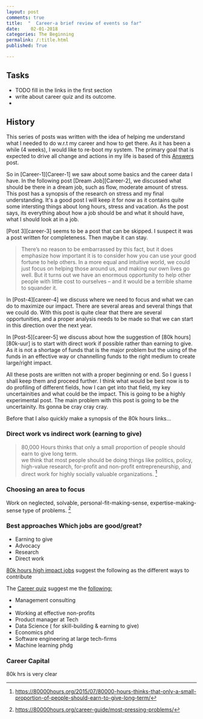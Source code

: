 ```yaml
---
layout: post
comments: true
title:  "  Career-a brief review of events so far"
date:    02-01-2018
categories: The Beginning
permalink: /:title.html
published: True

---
```


## Tasks

- TODO fill in the links in the first section
- write about career quiz and its outcome.
- 



## History

This series of posts was written with the idea of helping me understand what I
needed to do w.r.t my career and how to get there. As it has been a while (4
weeks), I would like to re-boot my system. The primary goal that is expected to
drive all change and actions in my life is based of this [Answers](/Answers-finale.html) post.

So in [Career-1][Career-1] we saw about some basics and the career data I
have. In the following post [Dream Job][Career-2], we discussed what should be
there in a dream job, such as flow, moderate amount of stress. This post has a
synopsis of the research on stress and my final understanding. It's a good post
I will keep it for now as it contains quite some intersting things  about long
hours, stress and vacation. As the post says, its everything about how a job
should be and what it should have, what  I should look at in a job.

[Post 3][career-3] seems to be a post that can be skipped. I suspect it was a
post written for completeness. Then maybe it can stay. 

>There’s no reason to be embarrassed by this fact, but it does emphasize how
>important it is to consider how you can use your good fortune to help
>others. In a more equal and intuitive world, we could just focus on helping
>those around us, and making our own lives go well. But it turns out we have an
>enormous opportunity to help other people with little cost to ourselves – and
>it would be a terrible shame to squander it.

In [Post-4][career-4] we discuss where we need to focus and what we can do to
maximize our impact. There are several areas and several things that we could
do. With this post is quite clear that there are several opportunities, and a
proper analysis needs to be made so that we can start in this direction over the
next year. 

In [Post-5][career-5] we discuss about how the suggestion of [80k
hours][80k-uur] is to start with direct work if possible rather than earning to
give. As it is not a shortage of funds that is the major problem but the using
of the funds in an effective way or channelling funds to the right medium to
create large/right impact.

All these posts are written not with a proper beginning or end. So I guess I
shall keep them and proceed further. I think what would be best now is to do
profiling of different fields, how I can get into that field, my key
uncertainities and what could be the impact. This is going to be a highly experimental
post. The main problem with this post is going to be the uncertainity. Its gonna
be cray cray cray.

Before that I also quickly make a synopsis of the 80k hours links... 



### Direct work vs indirect work (earning to give)

>80,000 Hours thinks that only a small proportion of people should earn to give
>long term.  
>we think that most people should be doing things like politics,
>policy, high-value research, for-profit and non-profit entrepreneurship, and
>direct work for highly socially valuable organizations. [^2]

[^2]:https://80000hours.org/2015/07/80000-hours-thinks-that-only-a-small-proportion-of-people-should-earn-to-give-long-term/


### Choosing an area to focus

Work on neglected, solvable, personal-fit-making-sense, expertise-making-sense
type of problems. [^3]

[^3]:https://80000hours.org/career-guide/most-pressing-problems/

### Best approaches Which jobs are good/great?

- Earning to give
- Advocacy
- Research
- Direct work

[80k hours high impact jobs](https://80000hours.org/career-guide/high-impact-jobs/) suggest the following as the different ways to contribute




The [Career quiz](https://80000hours.org/career-quiz/#/) suggest me the [following:](https://80000hours.org/career-quiz/#/quantitative=yes&verbalAndSocial=yes&riskTolerance=no&challengeTolerance=yes&careerStage=early&pathType=directImpact%252C+advocacy%252C+earningToGive%252C+research)

- Management consulting
- 
- Working at effective non-profits
- Product manager at Tech
- Data Science ( for skill-building & earning to give)
- Economics phd
- Software engineering at large tech-firms
- Machine learning phdg



### Career Capital

80k hrs is very clear 

<!--

### right approach for you?

>The first thing to note is that these four approaches are not
>exclusive, and you can do more than one at the same time. For
>instance, a teacher helps their students (direct impact), but could
>also develop new educational techniques (research) or tell their
>students about pressing problems (advocacy). We know a teacher who
>did private tutoring in order to donate more (earning to give). As
>we’ve seen, often your impact is more about how you use your position
>than the position itself. This means, you’ll want to look for the
>positions that offer the best balance of ways to contribute directly,
>through advocacy and through donations. In our career reviews, we
>assess each path on these three ways of contributing.

>Third, do something where you have the chance to excel. Throughout
>this article, there is a vital general principle to bear in mind: the
>most successful people in a field have far more impact than the
>typical career.

>Just as we saw with choosing a problem, this means the most effective
>approach for you will be something you enjoy, that motivates you, and
>is a good fit for your skills. We sometimes come across people
>tempted to do a job they’d hate in order to have more impact. That’s
>likely a bad idea, since they’ll just burn out. Their example could
>also discourage others from doing good.

>An outstanding charity worker will likely do more good than a
>mediocre engineer earning to give, and the reverse is also true.

>On the other hand, as we’ve seen, people often underestimate how
>easily they can become interested in new jobs.

>If you already have expertise in an area, then that should also be
factored in. We have more specific advice broken down by area here, as
well as in the career reviews and problem profiles.
http://wiki.80000hours.org/index.php/Advice_by_expertise

### summary

Moreover, if you focus on the approaches that are best suited to the
problems you want to solve and where you have the best personal fit,
you can do even more good again. And you can do this while having a
more satisfying career too.


#### things i could do

1. Plan a career in managing founding companies.

My friend in holland does things like this. Once he hits his success,
I will get involved with him. Even for earning-to-give, founding and
making money seems to be an option. He has soms contacts in india, who
I should meet just to get an idea of what would be possible, if I can
start as an apprentice/mentee to someone killing it in business.

2. Data science
3. Economics degree and then normal job

Taking a normal job after such a jump seems pointless. As DS seems to
be much more viable option withe more money in it.

4. Economics degree and then a job in the NGO's This makes
sense. Seems to be the need of the hour for the NGO's

5. My current job as an engineer in the precision industry.  Not sure
about the career capital I have earned and how it will be useful in
non-research based precision industries.  More over the growth in this
part of the country seems really slow. For example, someone I know
working in paypal, got an untimely bonus of 10k$. What! Doens't happen
ever in holland.

At the very least need to look at gaining diff career capital and
moving to the US

6. Other options could be to do an MBA/finance degree and try getting
   into Dubai

I have heard stories where people did philosophy phd and who started
working in a finance firm donating about a 6 figure salary. So it
would be wise to check out their careers or rather what such a career
would need.

7. Programming

Something the idea of which feels so awesome. I would love to get into
it, but only if this makes sense impact wise.

Don't know how acheivable such a position is especially considering
the over crowded and heavy competition for a job.

--- ---
[80k-approaches-to-EA]:https://80000hours.org/career-guide/high-impact-jobs/#top >Apply this to your own career Before we move on, make an initial short list of high impact careers you could work towards in the long-run. The following steps may help:

Done above

>Decide which two to five problems you think are most pressing.  Find
the relevant problem profiles, read the list of career ideas in each
profile, and note any that could be a good fit for you.

With Global prio research, careers in research, mathematics and
economics seem what is needed. I suppose I could get into each of
those, but of course the chance of success and that I am already 26
need to be taken into account. Same with AI and health in poor
countries. I have listed some of the profiles I could be doing above.

>Go through the four approaches we covered in this chapter, and list
out any other options that could be a good fit for you.  The aim at
this point is just to come up with more options. We’ll explain how to
further narrow down in an upcoming article.



### Reflection and rant

I am just writing and writing and writing. What is the fucking
point. What I want to do is to know reliably what I need to do. The
approach on a high level seems alright, but I need to spend time
understanding things and classifying thigs. Once I understand the
problems or note what each problem needs, I should take a step bakc
and evaluate what I can do with specific career options. Maybe I can't
get far, but that is what the other parts of the essay are. Right now
see your pitfall and see how you can move from there.

Once again, the goal is to first see the topics and what they
need. How to get there according to 80k and from there on the
feasibility and impact. This was good.

How I will go about the feasibility and impact is fully not
clear. That is why I guess I am looking at the impact and induvidual
profiles to see if it is going to suit me or not.

Another thing I noticed is that I am doing too much, writing and
reading. The task is too tough right now. I also see a certain flow. I
was able t work 3 hrs straight, which is pretty decent for my stds. I
have never really worked so much. I should look to cash in on this
type of work. Come early and start early is the key.No pressure. I
want to get work done. There is so much of unknown and so much work to
do.

In the sprit of deal that I made, I want to reduce the deal such that
I do lesser words when I am having to do research. and also reading
10k is almost impossible and leads stright to failure. However, 6k
seeems possible.  In the sprit of the deal, I aproove of these choices
as I have clocked good hours.

Another thing I should probably consider is about writing well.


My grade of 7.5/10 for my master thesis is not representative of the
work I put in or the success of my project. The research direction
didn't come from me, as I barely had experience in it. I trusted the
faculty to give me a good assignment. Unfortunately, it was more about
taking an idea and implementing it to see if it works. Went quite deep
into linear algebra. I did a lot of coding, and read a lot of
papers. Did everything I could with my time to solve the issue. I
dived heavily into the theory, but unfortunately, I didn't think of
some fundamental things that questioned the need of my research or the
use of it. My goal was not to do research unfortunately, my goal was
to learn from the best and learn as much as I could. I spent several
hours a day working on python, I spent several months understanding
the fundamentals and why things came about. But I do think I am work
slow (citation needed, compared to what?)

My point is I learn quick, I work hard when I have a personal stake in
the situation. I am sure I can step up and with long time spent on it
I can definitely kill. Every extra hour I spend at work would mean
more impact and that would be life, essentially. So great.

My current boss thinks I work fast, I pick up things quickly. He
didn't expect me to finish the project I had started at the beginning
of the job within one month, but guess what. I stepped in for several
projects and delivered results according to him at pretty good
speed. From knowing nothing in a project, I have delivered, and I
continue to deliver, its everyday bro.



An idea could be during the month that I am in india, I could do a
course in economics and a course in data science. I am quite inclined
to do these as it would free me from the burden of writing. and I
honestly wouldn't mind working on these for 4 hrs a day even. Have
some pretty decent deadlines and in those 36 days actually crack
something.


So, early career, the ideal is to find a job that offers both impact
and career capital, but if forced to choose between the two, lean
towards career capital.

This doesn’t mean ignoring social impact – it’s best to stay involved
through volunteering, conferences, donating 1-10%, and so on, so you
stay motivated and keep learning. And if you come across an especially
good opportunity for impact, then it might be better to focus on
that. Rather, the question is where to put your focus most of the
time.

And thats why we move on to Career capital

---

### Career captial

>The safest jobs are those that involve creativity, high level problem
>solving, and social intelligence, such as: management, marketing,
>social work, and engineering.

>In general, the more uncertain you are about the future and your
>career, the more important it is to gain career capital that’s
>flexible. One consequence of this is that flexibility is usually most
>important at the start of your career. At this point you haven’t
>tried any jobs, so it’s the point when you know the least about what
>you want to do in the future.

>If you’re really uncertain, then you could make flexible career
>capital your main focus. As you learn more, you can make your plan
>more and more targeted. (We’ll cover how to do this in a later
>article.)

>Just pick an area, perform highly, learn valuable skills, and meet
>influential people. You’ll end up in a better position than if you
>try to do a bit of everything and don’t achieve anything.

Consulting jobs

Sales and marketting at ASML?

Investment banking

 If you have relatively good quantitative skills, then consider sales
 and trading or asset management in investment banking.

>In general, however, we prefer consulting to these options because:
>(i) it’s growing, whereas these industries are flat and have a worse
>outlook (ii) it seems to give you a wider range of options (iii) the
>work is often more engaging at the early levels (though often still
>boring!) (iv) you get to explore several industries (v) there are
>better arguments that some parts of law and banking are harmful. Law
>also requires an expensive up-front investment.

Jack and master of none?

Economics-> one stop option to money, policy, social sciences,
academia and social impact

>Dillon couldn’t imagine studying anything except philosophy. Then he
found out about the research that shows that our interests can easily
change.  https://80000hours.org/career-guide/job-satisfaction/

https://80000hours.org/career-guide/member-stories/dillon-bowen/ very
interesting profile!

Programming?

>e know lots of examples of people who started with no technology
>background, and within six months ended up with highly paid
>programming jobs they enjoy far more than their old jobs. Programming
>is also a growing, in-demand skill that can be used in many
>areas. Bootcamps are intensive, three-month programmes that aim to
>get you a job as soon as possible.


Speak to rajesh, how to move to US, options to consider, sales and
marketting


>But you don’t need to become an entrepreneur. You can build these
>“soft” aspects of career capital in almost any job if you perform
>well. Doing great work builds your reputation, and that allows you to
>make connections with other high achievers. If you push yourself to
>do great work, then you’ll probably learn more too.

>There are plenty of cases where someone has turned success in one
>field into success in another by using the reputation and connections
>they gained. For instance, Sheryl Sandberg started in consulting,
>then worked in the Treasury, and is now COO at Facebook.

>This means that if you want to build career capital, it’s worth
>considering any area where you have good fit, even if it doesn’t seem
>like a good option in general.

>If you care about social impact, then it’s especially useful to have
>achievements that involve doing good. It’ll mean you meet people who
>deeply care about social impact, and that will be more useful than
>knowing lots of accountants.

>Although we like stories of those who achieved apparently instant
>fame and early success, like the Forbes 30 under 30, they’re not the
>norm. Besides those who got lucky, behind most great achievements are
>many years spent diligently building expertise.

Very important! We are looking at years of work.

>We’ve seen people transform their careers by doing things like
>learning to program, being mentored by the right boss, and going to
>the right graduate school.

#### Applying to your career

>Go over all the four paths to career capital and ways to gain career
>capital in any job, and note down three new ways you could gain
>career capital.


>Can you work at a high-performance, growing organization?

Not sure what is meant by high-performance. One of my friends works in
Portugal, in a DS company. The company is growing, as in hiring new
people to start branches in other parts of the world. People usually
clock 12 hrs per day I heard. Seems to be a high-performance, growing
organization. Another company which is into aerospace consulting,
which has very few people is growing and expanding in a variety of
regions in the world.

Considering the above examples, I am not sure I have the chance to
gain career capital in a highperformance organization. My current work
is in a startup, which will either be worth billions in 2 years or not
at all. There is no high performance. Everyone is relaxed, atleast in
my team. It feels like a government company. I spend a good amount of
time doing manual labour to collect data, than actually doing some
high-level thinking. This seems to be a flag, that I should watch out
for, considering I am in my prime and don't want to be part of simple
stuff. Although, they are giving me more responsibility with
milestones which is making me work harder.

>Do you have a good option for graduate study?

Maybe.  I am referring to doing a Masters. I have already done a
masters in TU Delft, in precision engineering. if I need to move to
DS, it might be worth considering to do a masters in the US.

>Can you do something that will teach you a valuable skill?

I could do some courses online in CS, DS, and Economics. Doing courses
in DS seem to be a nice way to start in other companies.  Same as CS I
guess. I have read in the DS profile regarding just a course being
enough to start at a DS company.

It could be an option to also look at marketing and sales.

Being social is something I want to be more good at. With women I find
it especially hard to make conversations, unless I am inebriated. As I
look at the 80k-org website, I get the impression that this (being
social) could also help. Keep and maintain contacts.

Maybe I could join the event organizing team in my company, or join
some group outside to spurr more social moving.

>Is there an option where you’ll achieve something impressive,
>especially if relevant to social impact?

Nope.


>What’s the most valuable career capital you already have? Identifying
your most valuable career capital can give you clues about what you’ll
be best at, and help you to convince employers to hire you. Review
each of the categories: Skills, which you can break down into (i)
transferable skills, (ii) knowledge, and (iii) personality traits,

i) Transferable skills: ability to solve problems of all sorts, some
trouble shooting experience and giving support to other
organizations. Programming skills from 7months of python, some
leadership skills from being the chairman of the student board, design
for better assembly and function skills, ability to work on unknown
problems and come up to speed asap.

ii) knowledge

Design, dynamics, mechanical engineering basically, FEM, programming,

iii)

Social, Leadership (sometimes), obsession over problem at work,
punctual, Determination and persistance, Eager and willing to add to
my base skills, ability to co-work well. My co-workers like working
with me.


Connections

I know almost all the professors in my department really well. Some of
them are famous for their work in their respective fields. I know a
big guy in Denso Germany, who got me an interview last time, very
friendly guy. And some others in my field and my peers. I worked at a
startup and know these people quite well. I know my CTO quite well. I
am currently discussing with him regarding my milestone for the
company. In india I am still connected to my professors from IIT. I
know some startup guys from the my time studying gate and being in
IIT.

Credentials: I am a masters degree holder, with a gate rank of 1061
(98.96 percentile), in one of the popular universities in the world.

Acheivements?

Runway:

I have runway for about 6 months and the rest I am using to pay my
loan back to my parents. I can store or generate more runway, as
required. Although if I needed to take 2 years off, I

If you’re stuck, list out the five achievements you’re most proud of,
and ask what they have in common.

If you’re early in your career, take our career quiz. Select “early
career” and it’ll mainly rank options by their potential for career
capital.  If you’re late in your career, take a look at our advice by
area.


Career quiz says....

-->
